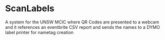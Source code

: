 # ScanLabels
A system for the UNSW MCIC where QR Codes are presented to a webcam and it references an eventbrite CSV report and sends the names to a DYMO label printer for nametag creation

